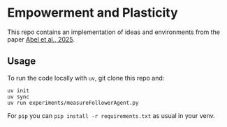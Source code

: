 # Empowerment and Plasticity
This repo contains an implementation of ideas and environments from the paper [Abel et al., 2025](https://arxiv.org/abs/2505.10361).

## Usage
To run the code locally with `uv`, git clone this repo and:
```
uv init
uv sync
uv run experiments/measureFollowerAgent.py
```

For `pip` you can `pip install -r requirements.txt` as usual in your venv.